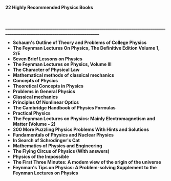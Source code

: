 
<p><strong>22 Highly Recommended Physics Books</strong></p>
<p>&nbsp;</p>
<p><strong>_______________________________________________________________________________________________________________________</strong></p>




<ul>
                                <li><b><a target="_blank" href="https://github.com/manjunath5496/The-Greatest-Unanswered-Questions-of-Physics/blob/master/physics(1).pdf" style="text-decoration:none;">Schaum's Outline of Theory and Problems of College Physics </a></b></li>
                                <li><b><a target="_blank" href="https://github.com/manjunath5496/The-Greatest-Unanswered-Questions-of-Physics/blob/master/physics(2).pdf" style="text-decoration:none;">The Feynman Lectures On Physics, The Definitive Edition Volume 1, 2/E</a></b></li>
                                <li><b><a target="_blank" href="https://github.com/manjunath5496/The-Greatest-Unanswered-Questions-of-Physics/blob/master/physics(3).pdf" style="text-decoration:none;"> Seven Brief Lessons on Physics</a></b></li>
                               
<li><b><a target="_blank" href="https://github.com/manjunath5496/The-Greatest-Unanswered-Questions-of-Physics/blob/master/physics(4).pdf" style="text-decoration:none;">The Feynman Lectures on Physics, Volume III</a></b></li>
                                <li><b><a target="_blank" href="https://github.com/manjunath5496/The-Greatest-Unanswered-Questions-of-Physics/blob/master/physics(5).pdf" style="text-decoration:none;">The Character of Physical Law</a></b></li>
                                
 <li><b><a target="_blank" href="https://github.com/manjunath5496/The-Greatest-Unanswered-Questions-of-Physics/blob/master/physics(6).pdf" style="text-decoration:none;">Mathematical methods of classical mechanics</a></b></li>
                          
<li><b><a target="_blank" href="https://github.com/manjunath5496/The-Greatest-Unanswered-Questions-of-Physics/blob/master/physics(7).pdf" style="text-decoration:none;">Concepts of Physics</a></b></li>
                                <li><b><a target="_blank" href="https://github.com/manjunath5496/The-Greatest-Unanswered-Questions-of-Physics/blob/master/physics(8).pdf" style="text-decoration:none;">Theoretical Concepts in Physics</a></b></li>
                                <li><b><a target="_blank" href="https://github.com/manjunath5496/The-Greatest-Unanswered-Questions-of-Physics/blob/master/physics(9).pdf" style="text-decoration:none;">Problems in General Physics</a></b></li>
                                
<li><b><a target="_blank" href="https://github.com/manjunath5496/The-Greatest-Unanswered-Questions-of-Physics/blob/master/physics(10).rar" style="text-decoration:none;">Classical mechanics</a></b></li>  
        
<li><b><a target="_blank" href="https://github.com/manjunath5496/The-Greatest-Unanswered-Questions-of-Physics/blob/master/physics(11).pdf" style="text-decoration:none;">Principles Of Nonlinear Optics </a></b></li>
                                <li><b><a target="_blank" href="https://github.com/manjunath5496/The-Greatest-Unanswered-Questions-of-Physics/blob/master/physics(12).pdf" style="text-decoration:none;">The Cambridge Handbook of Physics Formulas</a></b></li>
 <li><b><a target="_blank" href="https://github.com/manjunath5496/The-Greatest-Unanswered-Questions-of-Physics/blob/master/physics(13).pdf" style="text-decoration:none;">Practical Physics</a></b></li> 
 
 <li><b><a target="_blank" href="https://github.com/manjunath5496/The-Greatest-Unanswered-Questions-of-Physics/blob/master/physics(14).pdf" style="text-decoration:none;">The Feynman Lectures on Physics: Mainly Electromagnetism and Matter (Volume - 2)</a></b></li>
                                <li><b><a target="_blank" href="https://github.com/manjunath5496/The-Greatest-Unanswered-Questions-of-Physics/blob/master/physics(15).pdf" style="text-decoration:none;">200 More Puzzling Physics Problems With Hints and Solutions</a></b></li>
 <li><b><a target="_blank" href="https://github.com/manjunath5496/The-Greatest-Unanswered-Questions-of-Physics/blob/master/physics(16).pdf" style="text-decoration:none;">Fundamentals of Physics and Nuclear Physics</a></b></li> 
 <li><b><a target="_blank" href="https://github.com/manjunath5496/The-Greatest-Unanswered-Questions-of-Physics/blob/master/physics(17).pdf" style="text-decoration:none;">In Search of Schrodinger's Cat </a></b></li> 
  <li><b><a target="_blank" href="https://github.com/manjunath5496/The-Greatest-Unanswered-Questions-of-Physics/blob/master/physics(18).pdf" style="text-decoration:none;">Mathematics of Physics and Engineering</a></b></li>
                                <li><b><a target="_blank" href="https://github.com/manjunath5496/The-Greatest-Unanswered-Questions-of-Physics/blob/master/physics(19).rar" style="text-decoration:none;">The Flying Circus of Physics (With answers)</a></b></li>
 <li><b><a target="_blank" href="https://github.com/manjunath5496/The-Greatest-Unanswered-Questions-of-Physics/blob/master/physics(20).pdf" style="text-decoration:none;">Physics of the Impossible</a></b></li> 
 
   <li><b><a target="_blank" href="https://github.com/manjunath5496/The-Greatest-Unanswered-Questions-of-Physics/blob/master/physics(21).pdf" style="text-decoration:none;">The First Three Minutes: A modem view of the origin of the universe</a></b></li>
 <li><b><a target="_blank" href="https://github.com/manjunath5496/The-Greatest-Unanswered-Questions-of-Physics/blob/master/physics(22).pdf" style="text-decoration:none;">Feynman's Tips on Physics: A Problem-solving Supplement to the Feynman Lectures on Physics</a></b></li> 
 
 
 
 
 
 
 
 </ul>
